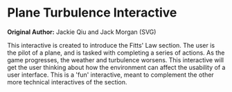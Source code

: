 # Plane Turbulence Interactive

**Original Author:** Jackie Qiu and Jack Morgan (SVG)

This interactive is created to introduce the Fitts' Law section.
The user is the pilot of a plane, and is tasked with completing a series of actions.
As the game progresses, the weather and turbulence worsens.
This interactive will get the user thinking about how the environment can affect the usability of a user interface.
This is a 'fun' interactive, meant to complement the other more technical interactives of the section.

